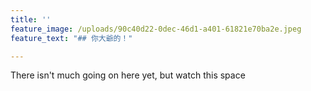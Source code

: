 ```yaml
---
title: ''
feature_image: /uploads/90c40d22-0dec-46d1-a401-61821e70ba2e.jpeg
feature_text: "## 你大爺的！"

---
```

There isn't much going on here yet, but watch this space
